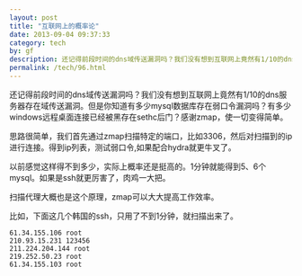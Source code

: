 ```yaml
---
layout: post
title: "互联网上的概率论"
date: 2013-09-04 09:37:33
category: tech
by: gf
description: 还记得前段时间的dns域传送漏洞吗？我们没有想到互联网上竟然有1/10的dns服务器存在域传送漏洞。但是你知道有多少mysql数据库存在弱口令漏洞吗？有多少windows远程桌面连接已经
permalink: /tech/96.html
---
```

还记得前段时间的dns域传送漏洞吗？我们没有想到互联网上竟然有1/10的dns服务器存在域传送漏洞。但是你知道有多少mysql数据库存在弱口令漏洞吗？有多少windows远程桌面连接已经被黑存在sethc后门？感谢zmap，使一切变得简单。

思路很简单，我们首先通过zmap扫描特定的端口，比如3306，然后对扫描到的ip进行连接。得到ip列表，测试弱口令,如果配合hydra就更牛叉了。

以前感觉这样得不到多少，实际上概率还是挺高的。1分钟就能得到5、6个mysql。如果是ssh就更厉害了，肉鸡一大把。

扫描代理大概也是这个原理，zmap可以大大提高工作效率。

比如，下面这几个韩国的ssh，只用了不到1分钟，就扫描出来了。

    61.34.155.106 root
    210.93.15.231 123456
    211.224.204.144 root
    219.252.50.23 root
    61.34.155.103 root
